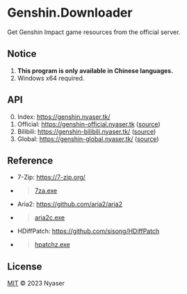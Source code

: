 # Genshin.Downloader
Get Genshin Impact game resources from the official server.

## Notice
1. **This program is only available in Chinese languages.**
2. Windows x64 required.

## API
0. Index: <https://genshin.nyaser.tk/>
2. Official: <https://genshin-official.nyaser.tk> ([source](https://genshin-official.nyaser.tk/source "Get the official API for Official Server"))
3. Bilibili: <https://genshin-bilibili.nyaser.tk/> ([source](https://genshin-bilibili.nyaser.tk/source "Get the official API for Bilibili Server"))
3. Global: <https://genshin-global.nyaser.tk/> ([source](https://genshin-global.nyaser.tk/source "Get the official API for Global Server"))

## Reference
- 7-Zip: <https://7-zip.org/>
- > [7za.exe](/7za.exe)
- Aria2: <https://github.com/aria2/aria2>
- > [aria2c.exe](/aria2c.exe)
- HDiffPatch: <https://github.com/sisong/HDiffPatch>
- > [hpatchz.exe](/hpatchz.exe)

## License
[MIT](LICENSE) © 2023 Nyaser
